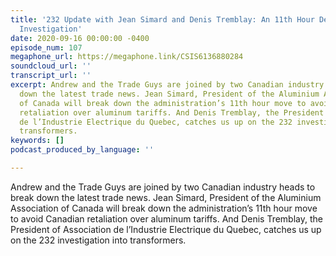 ```yaml
---
title: '232 Update with Jean Simard and Denis Tremblay: An 11th Hour Deal and Ongoing
  Investigation'
date: 2020-09-16 00:00:00 -0400
episode_num: 107
megaphone_url: https://megaphone.link/CSIS6136880284
soundcloud_url: ''
transcript_url: ''
excerpt: Andrew and the Trade Guys are joined by two Canadian industry heads to break
  down the latest trade news. Jean Simard, President of the Aluminium Association
  of Canada will break down the administration’s 11th hour move to avoid Canadian
  retaliation over aluminum tariffs. And Denis Tremblay, the President of Association
  de l’Industrie Electrique du Quebec, catches us up on the 232 investigation into
  transformers.
keywords: []
podcast_produced_by_language: ''

---
```

Andrew and the Trade Guys are joined by two Canadian industry heads to break down the latest trade news. Jean Simard, President of the Aluminium Association of Canada will break down the administration’s 11th hour move to avoid Canadian retaliation over aluminum tariffs. And Denis Tremblay, the President of Association de l’Industrie Electrique du Quebec, catches us up on the 232 investigation into transformers.
